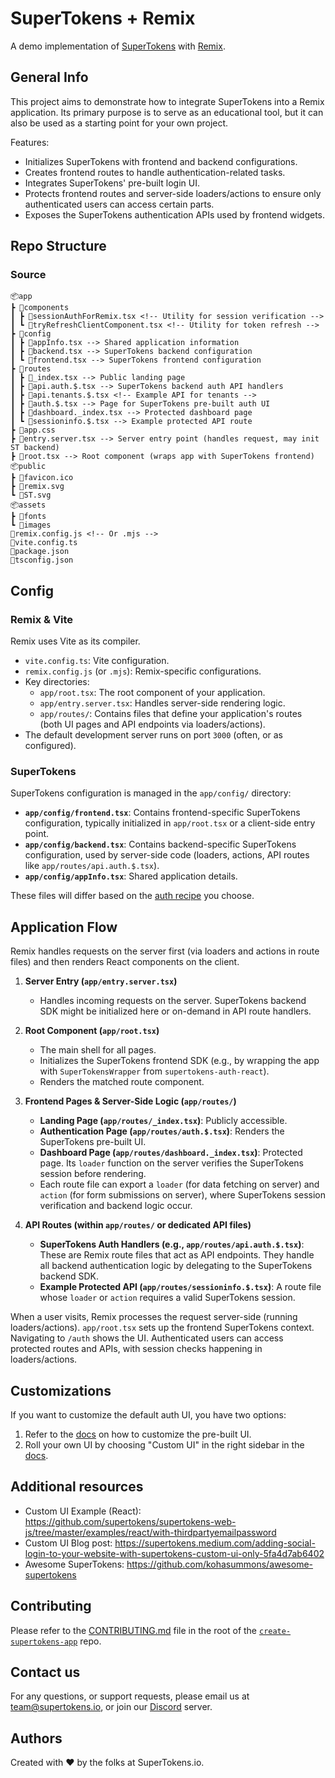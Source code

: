 # SuperTokens + Remix

A demo implementation of [SuperTokens](https://supertokens.com/) with [Remix](https://remix.run/).

## General Info

This project aims to demonstrate how to integrate SuperTokens into a Remix application. Its primary purpose is to serve as an educational tool, but it can also be used as a starting point for your own project.

Features:

-   Initializes SuperTokens with frontend and backend configurations.
-   Creates frontend routes to handle authentication-related tasks.
-   Integrates SuperTokens' pre-built login UI.
-   Protects frontend routes and server-side loaders/actions to ensure only authenticated users can access certain parts.
-   Exposes the SuperTokens authentication APIs used by frontend widgets.

## Repo Structure

### Source

```
📦app
┣ 📂components
┃ ┣ 📜sessionAuthForRemix.tsx <!-- Utility for session verification -->
┃ ┗ 📜tryRefreshClientComponent.tsx <!-- Utility for token refresh -->
┣ 📂config
┃ ┣ 📜appInfo.tsx --> Shared application information
┃ ┣ 📜backend.tsx --> SuperTokens backend configuration
┃ ┗ 📜frontend.tsx --> SuperTokens frontend configuration
┣ 📂routes
┃ ┣ 📜_index.tsx --> Public landing page
┃ ┣ 📜api.auth.$.tsx --> SuperTokens backend auth API handlers
┃ ┣ 📜api.tenants.$.tsx <!-- Example API for tenants -->
┃ ┣ 📜auth.$.tsx --> Page for SuperTokens pre-built auth UI
┃ ┣ 📜dashboard._index.tsx --> Protected dashboard page
┃ ┗ 📜sessioninfo.$.tsx --> Example protected API route
┣ 📜app.css
┣ 📜entry.server.tsx --> Server entry point (handles request, may init ST backend)
┣ 📜root.tsx --> Root component (wraps app with SuperTokens frontend)
📦public
┣ 📜favicon.ico
┣ 📜remix.svg
┗ 📜ST.svg
📦assets
┣ 📂fonts
┗ 📂images
📜remix.config.js <!-- Or .mjs -->
📜vite.config.ts
📜package.json
📜tsconfig.json
```

## Config

### Remix & Vite

Remix uses Vite as its compiler.

-   `vite.config.ts`: Vite configuration.
-   `remix.config.js` (or `.mjs`): Remix-specific configurations.
-   Key directories:
    -   `app/root.tsx`: The root component of your application.
    -   `app/entry.server.tsx`: Handles server-side rendering logic.
    -   `app/routes/`: Contains files that define your application's routes (both UI pages and API endpoints via loaders/actions).
-   The default development server runs on port `3000` (often, or as configured).

### SuperTokens

SuperTokens configuration is managed in the `app/config/` directory:

-   **`app/config/frontend.tsx`**: Contains frontend-specific SuperTokens configuration, typically initialized in `app/root.tsx` or a client-side entry point.
-   **`app/config/backend.tsx`**: Contains backend-specific SuperTokens configuration, used by server-side code (loaders, actions, API routes like `app/routes/api.auth.$.tsx`).
-   **`app/config/appInfo.tsx`**: Shared application details.

These files will differ based on the [auth recipe](https://supertokens.com/docs/guides) you choose.

## Application Flow

Remix handles requests on the server first (via loaders and actions in route files) and then renders React components on the client.

1.  **Server Entry (`app/entry.server.tsx`)**

    -   Handles incoming requests on the server. SuperTokens backend SDK might be initialized here or on-demand in API route handlers.

2.  **Root Component (`app/root.tsx`)**

    -   The main shell for all pages.
    -   Initializes the SuperTokens frontend SDK (e.g., by wrapping the app with `SuperTokensWrapper` from `supertokens-auth-react`).
    -   Renders the matched route component.

3.  **Frontend Pages & Server-Side Logic (`app/routes/`)**

    -   **Landing Page (`app/routes/_index.tsx`)**: Publicly accessible.
    -   **Authentication Page (`app/routes/auth.$.tsx`)**: Renders the SuperTokens pre-built UI.
    -   **Dashboard Page (`app/routes/dashboard._index.tsx`)**: Protected page. Its `loader` function on the server verifies the SuperTokens session before rendering.
    -   Each route file can export a `loader` (for data fetching on server) and `action` (for form submissions on server), where SuperTokens session verification and backend logic occur.

4.  **API Routes (within `app/routes/` or dedicated API files)**
    -   **SuperTokens Auth Handlers (e.g., `app/routes/api.auth.$.tsx`)**: These are Remix route files that act as API endpoints. They handle all backend authentication logic by delegating to the SuperTokens backend SDK.
    -   **Example Protected API (`app/routes/sessioninfo.$.tsx`)**: A route file whose `loader` or `action` requires a valid SuperTokens session.

When a user visits, Remix processes the request server-side (running loaders/actions). `app/root.tsx` sets up the frontend SuperTokens context. Navigating to `/auth` shows the UI. Authenticated users can access protected routes and APIs, with session checks happening in loaders/actions.

## Customizations

If you want to customize the default auth UI, you have two options:

1. Refer to the [docs](https://supertokens.com/docs/thirdpartyemailpassword/advanced-customizations/react-component-override/usage) on how to customize the pre-built UI.
2. Roll your own UI by choosing "Custom UI" in the right sidebar in the [docs](https://supertokens.com/docs/thirdpartyemailpassword/quickstart/frontend-setup).

## Additional resources

-   Custom UI Example (React): https://github.com/supertokens/supertokens-web-js/tree/master/examples/react/with-thirdpartyemailpassword
-   Custom UI Blog post: https://supertokens.medium.com/adding-social-login-to-your-website-with-supertokens-custom-ui-only-5fa4d7ab6402
-   Awesome SuperTokens: https://github.com/kohasummons/awesome-supertokens

## Contributing

Please refer to the [CONTRIBUTING.md](https://github.com/supertokens/create-supertokens-app/blob/master/CONTRIBUTING.md) file in the root of the [`create-supertokens-app`](https://github.com/supertokens/create-supertokens-app) repo.

## Contact us

For any questions, or support requests, please email us at team@supertokens.io, or join our [Discord](https://supertokens.io/discord) server.

## Authors

Created with :heart: by the folks at SuperTokens.io.
